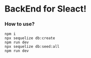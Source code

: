 # BackEnd for Sleact!

### How to use?

```
npm i
npx sequelize db:create
npm run dev
npx sequelize db:seed:all
npm run dev
```